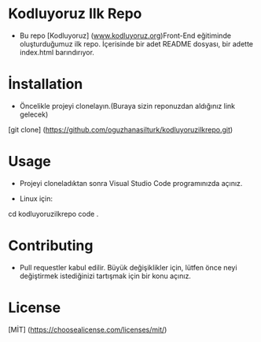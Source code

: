 # Kodluyoruz Ilk Repo

* Bu repo [Kodluyoruz] (www.kodluyoruz.org)Front-End eğitiminde oluşturduğumuz ilk repo. İçerisinde bir adet README dosyası, bir adette index.html barındırıyor.

# İnstallation

* Öncelikle projeyi clonelayın.(Buraya sizin reponuzdan aldığınız link gelecek)

[git clone] (https://github.com/oguzhanasilturk/kodluyoruzilkrepo.git)

# Usage

* Projeyi cloneladıktan sonra Visual Studio Code programınızda açınız.

* Linux için:

cd kodluyoruzilkrepo
code .

# Contributing

* Pull requestler kabul edilir. Büyük değişiklikler için, lütfen önce neyi değiştirmek istediğinizi tartışmak için bir konu açınız.

# License

[MİT] (https://choosealicense.com/licenses/mit/)





